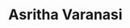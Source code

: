---
layout: page
title: Asritha Varanasi
description: MS student (Chemical Engineering)<br>B.Tech., Chemical Engineering, Jawaharlal Nehru Technological University – Hyderabad (2018)
img: assets/img/Asritha.jpg
redirect: 
importance: 4
category: Graduate Students
horizontal: true
---